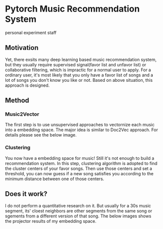 # Pytorch Music Recommendation System
personal experiment staff
## Motivation
Yet, there exsits many deep learning based music recommendation system, but they usually require supervised signal(favor list and unfavor list) or collaborative filtering, which is impractic for a normal user to apply. 
For a ordinary user, it's most likely that you only have a favor list of songs and a lot of songs you don't know you like or not. Based on above situation, this approach is designed.
## Method
### Music2Vector
The first step is to use unsupervised approaches to vectornize each music into a embedding space. The major idea is similar to Doc2Vec approach. For details please see the below image.
### Clustering
You now have a embedding space for music! Still it's not enough to build a recommendation system. In this step, clustering algorithm is adopted to find the cluster centers of your favor songs. Then use those centers and set a threshold, you can now guess if a new song satisfies you according to the minimum distance between one of those centers.
## Does it work?
I do not perform a quantitative research on it. But usually for a 30s music segment, its' cloest neighbors are other segments from the same song or sgements from a different version of that song. The below images shows the projector results of my embedding space.
